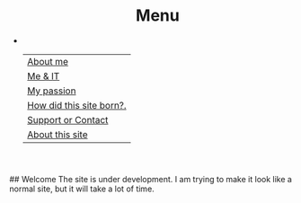 <header id="luxbar" classNameN="luxbar-fixed">
    <div className="luxbar-menu luxbar-menu-right luxbar-menu-material-cyan">
        <ul className="luxbar-navigation">
          <h1>Menu</h1>
            <li className="luxbar-header">
                <label className="luxbar-hamburger luxbar-hamburger-doublespin"
                id="luxbar-hamburger" for="luxbar-checkbox"> <span></span> </label>
            </li>
            <table>
              <tr>
                <td>
                  <li class="luxbar-item"><a href="aboutme.html">About me</a></li>
                </td>
              </tr>
              <tr>
                <td>  
                  <li class="luxbar-item"><a href="me&it.html">Me & IT</a></li>
                </td>
              </tr>
              <tr>
                <td>
                  <li class="luxbar-item"><a href="mypassion.html">My passion</a></li>
                </td>
              </tr>
              <tr>
                <td>
                  <li class="luxbar-item"><a href="siteborn.html">How did this site born?.</a></li>
                </td>
              </tr>
              <tr>
                <td>
              <li class="luxbar-item"><a href="support.html">Support or Contact</a></li>
                </td>
              </tr>
              <tr>
                <td>
              <li class="luxbar-item"><a href="aboutsite.html">About this site</a></li>
                </td>
              </tr>
            </table>  
        </ul>
    </div>
</header>
<meta http-equiv="X-UA-Compatible" content="IE=edge">
## Welcome
The site is under development.
I am trying to make it look like a normal site, but it will take a lot of time.
